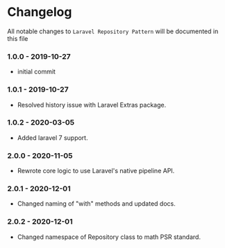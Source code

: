 # Changelog

All notable changes to `Laravel Repository Pattern` will be documented in this file

### 1.0.0 - 2019-10-27
- initial commit

### 1.0.1 - 2019-10-27
- Resolved history issue with Laravel Extras package.

### 1.0.2 - 2020-03-05
- Added laravel 7 support.

### 2.0.0 - 2020-11-05
- Rewrote core logic to use Laravel's native pipeline API.

### 2.0.1 - 2020-12-01
- Changed naming of "with" methods and updated docs.

### 2.0.2 - 2020-12-01
- Changed namespace of Repository class to math PSR standard.

